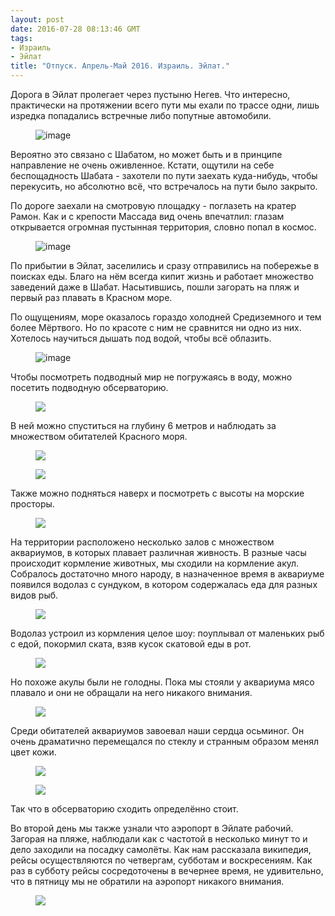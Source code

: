 ```yaml
---
layout: post
date: 2016-07-28 08:13:46 GMT
tags:
- Израиль
- Эйлат
title: "Отпуск. Апрель-Май 2016. Израиль. Эйлат."
---
```

<p>Дорога в Эйлат пролегает через пустыню Негев. Что интересно, практически на протяжении всего пути мы ехали по трассе одни, лишь изредка попадались встречные либо попутные автомобили.&nbsp;<br></p><figure data-orig-width="5184" data-orig-height="3456" class="tmblr-full"><img src="/images/2e69e2c654793a78f7102b17ad4368ddedceff063138253f17abbc179c6c5f66.jpg" alt="image" data-orig-width="5184" data-orig-height="3456"></figure><p>Вероятно это связано с Шабатом, но может быть и в принципе направление не очень оживленное. Кстати, ощутили на себе беспощадность Шабата - захотели по пути заехать куда-нибудь, чтобы перекусить, но абсолютно всё, что встречалось на пути было закрыто.&nbsp;</p><p>По дороге заехали на смотровую площадку - поглазеть на кратер Рамон. Как и с крепости Массада вид очень впечатлил: глазам открывается огромная пустынная территория, словно попал в космос.</p><figure data-orig-width="5184" data-orig-height="3456" class="tmblr-full"><img src="/images/d2d82e905f230009c37ff3ab9c9d97cc31ad09b413684735d2726d5e947da1da.jpg" alt="image" data-orig-width="5184" data-orig-height="3456"></figure><p>По прибытии в Эйлат, заселились и сразу отправились на побережье в поисках еды. Благо на нём всегда кипит жизнь и работает множество заведений даже в Шабат. Насытившись, пошли загорать на пляж и первый раз плавать в Красном море.</p><p>По ощущениям, море оказалось гораздо холодней Средиземного и тем более Мёртвого. Но по красоте с ним не сравнится ни одно из них. Хотелось научиться дышать под водой, чтобы всё облазить.</p><figure data-orig-width="4000" data-orig-height="3000" class="tmblr-full"><img src="/images/9b9361d80b526bd58b5d2e03233356948e19b984fc0ce781257cb13b7edf0780.jpg" alt="image" data-orig-width="4000" data-orig-height="3000"></figure><p>Чтобы посмотреть подводный мир не погружаясь в воду, можно посетить подводную обсерваторию.&nbsp;</p><figure class="tmblr-full" data-orig-height="3456" data-orig-width="5184"><img src="/images/2ef232e8bdea5e75d5c2d42419ba4f536f6a548755fd540b92b714daac124fbb.jpg" data-orig-height="3456" data-orig-width="5184"></figure><p>В ней можно спуститься на глубину 6 метров и наблюдать за множеством обитателей Красного моря.&nbsp;</p><figure class="tmblr-full" data-orig-height="3456" data-orig-width="5184"><img src="/images/1fd4ec9d8b9ed0987f55756af62fe4e17f637c5e57efbb6b9706fac713f4789d.jpg" data-orig-height="3456" data-orig-width="5184"></figure><figure class="tmblr-full" data-orig-height="3456" data-orig-width="5184"><img src="/images/60787f774ae23517c3bb65836744ae6cf3efc0d2612473ab4b57d24e8d09628a.jpg" data-orig-height="3456" data-orig-width="5184"></figure><p>Также можно подняться наверх и посмотреть с высоты на морские просторы.</p><figure class="tmblr-full" data-orig-height="3456" data-orig-width="5184"><img src="/images/cb08b3928fe5024cbacb1a48bb306b10b8879fc6f9086e2de32057e762d5efe4.jpg" data-orig-height="3456" data-orig-width="5184"></figure><p>На территории расположено несколько залов с множеством аквариумов, в которых плавает различная живность. В разные часы происходит кормление животных, мы сходили на кормление акул. Собралось достаточно много народу, в назначенное время в аквариуме появился водолаз с сундуком, в котором содержалась еда для разных видов рыб.&nbsp;</p><figure class="tmblr-full" data-orig-height="3456" data-orig-width="5184"><img src="/images/2790e28013d8c6b7f163ed4046398f4441ba486ee857dbb8627f633b6c9f6e2f.jpg" data-orig-height="3456" data-orig-width="5184"></figure><p>Водолаз устроил из кормления целое шоу: поуплывал от маленьких рыб с едой, покормил ската, взяв кусок скатовой еды в рот.&nbsp;</p><figure class="tmblr-full" data-orig-height="3456" data-orig-width="5184"><img src="/images/c35269a463b9b400af7239a2fefec106b00055dd809fe1849de0323ab488fd1f.jpg" data-orig-height="3456" data-orig-width="5184"></figure><p>Но похоже акулы были не голодны. Пока мы стояли у аквариума мясо плавало и они не обращали на него никакого внимания.&nbsp;</p><figure class="tmblr-full" data-orig-height="3456" data-orig-width="5184"><img src="/images/51d6b996163dfc891231d5d4db9fed96e49c9b30c8b404d20aae1da19c3f3d14.jpg" data-orig-height="3456" data-orig-width="5184"></figure><p>Среди обитателей аквариумов завоевал наши сердца осьминог. Он очень драматично перемещался по стеклу и странным образом менял цвет кожи.</p><figure class="tmblr-full" data-orig-height="3456" data-orig-width="5184"><img src="/images/5e8d52954f356750ff21e0388749e7ac25d513722e04e3ab130e13e70a9b81f3.jpg" data-orig-height="3456" data-orig-width="5184"></figure><figure class="tmblr-full" data-orig-height="3456" data-orig-width="5184"><img src="/images/848985e3c4f094155e0e9754e0314eccc2f0ea70557f4a55ffabb58fe02edfae.jpg" data-orig-height="3456" data-orig-width="5184"></figure><p>Так что в обсерваторию сходить определённо стоит.</p><p>Во второй день мы также узнали что аэропорт в Эйлате рабочий. Загорая на пляже, наблюдали как с частотой в несколько минут то и дело заходили на посадку самолёты. Как нам рассказала википедия, рейсы осуществляются по четвергам, субботам и воскресениям. Как раз в субботу рейсы сосредоточены в вечернее время, не удивительно, что в пятницу мы не обратили на аэропорт никакого внимания.</p><figure class="tmblr-full" data-orig-height="3456" data-orig-width="5184"><img src="/images/80a1393ae408f8e027d486fd52be59f4e3e3abc366a0b46b88dad2a420ad8901.jpg" data-orig-height="3456" data-orig-width="5184"></figure>
